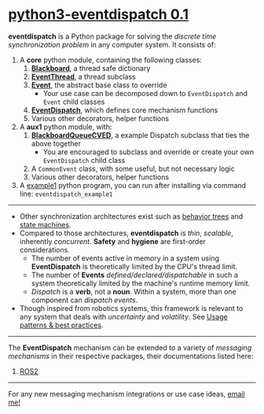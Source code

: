 # [python3-eventdispatch 0.1](https://github.com/cyan-at/eventdispatch)

**eventdispatch** is a Python package for solving the *discrete time synchronization problem* in any computer system. It consists of:

1. A **core** python module, containing the following classes:
    1. **[Blackboard](classes.md#blackboard)**, a thread safe dictionary
    2. **[EventThread](classes.md#eventthread)**, a thread subclass
    3. **[Event](classes.md#event)**, the abstract base class to override
        * Your use case can be decomposed down to `EventDispatch` and `Event` child classes
    4. **[EventDispatch](classes.md#eventdispatch)**, which defines core mechanism functions
    5. Various other decorators, helper functions
2. A **aux1** python module, with:
    1. **[BlackboardQueueCVED](classes.md#blackboardqueuecved)**, a example Dispatch subclass that ties the above together
        * You are encouraged to subclass and override or create your own `EventDispatch` child class
    2. A `CommonEvent` class, with some useful, but not necessary logic
    3. Various other decorators, helper functions
3. A <a href="https://github.com/cyan-at/eventdispatch/blob/main/python3/eventdispatch/eventdispatch/example1.py" target="_blank">example1</a> python program, you can run after installing via command line: `eventdispatch_example1`

---

* Other synchronization architectures exist such as <a href="https://en.wikipedia.org/wiki/Behavior_tree_(artificial_intelligence,_robotics_and_control)" target="_blank">behavior trees</a> and <a href="https://en.wikipedia.org/wiki/Finite-state_machine" target="_blank">state machines</a>.
* Compared to those architectures, **eventdispatch** is *thin*, *scalable*, inherently *concurrent*. **Safety** and **hygiene** are first-order considerations.
    * The number of events active in memory in a system using **EventDispatch** is theoretically limited by the CPU's thread limit.
    * The number of **Events** *defined/declared/dispatchable* in such a system theoretically limited by the machine's runtime memory limit.
    * *Dispatch* is a **verb**, not a **noun**. Within a system, more than one component can *dispatch events*.
* Though inspired from robotics systems, this framework is relevant to any system that deals with *uncertainty* and *volatility*. See [Usage patterns & best practices](usage.md).

---

The **EventDispatch** mechanism can be extended to a variety of *messaging mechanisms* in their respective packages, their documentations listed here:

1. [ROS2](https://eventdispatch-ros2.readthedocs.io/en/latest/)

---

For any new messaging mechanism integrations or use case ideas, <a href="mailto:cyanatg@gmail.com">email me!</a>